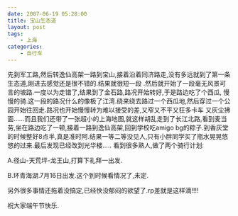 ```yaml
---
date: 2007-06-19 05:28:00
title: 宝山生态道
layout: post
tags:
    - 上海
categories:
    - 自行车
---
```

先到军工路,然后转逸仙高架一路到宝山,接着沿着同济路走,没有多远就到了第一条生态道,刚进去感觉还是很不错的.结果就很短一段 .然后就开始了一段毫无风景可言的坡路.一度以为走错了,结果到了金石路,路况开始转好,于是路边吃了个西瓜, 慢慢的骑.这一段的路况什么的像极了江湾.绕来绕去路过一个西瓜地,然后穿过一个公园开始往回走.路况也开始慢慢转为难以接受的差,又窄又不平又狂多卡车 又灰尘拂面……而且我们还带了一张超小的上海地图,就这样胡乱走到了长江北路,看到麦当劳,坐在路边吃了一顿,接着一路到逸仙高架,回到学校吃amigo bg的粽子.到香灰堂的时候整好8点半,真是准时阿.结果一等二等没见人,只有小胖同学买了瓶水晃晃悠悠的过来.最后发现已经改到光华楼….. 看到很多熟人,做了两个骑行计划:

A.径山-天荒坪-龙王山,打算下礼拜一出发.

B.环青海湖.7月16日出发.这个到时候看情况了,未定.

另外很多事情还拖着没搞定,已经快没郁闷的欲望了.rp差就是这样滴!!!!

祝大家端午节快乐.